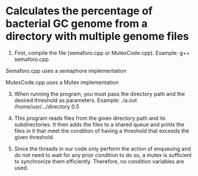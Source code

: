# Calculates the percentage of bacterial GC genome from a directory with multiple genome files

1) First, compile the file (semaforo.cpp or MutexCode.cpp).
Example: g++ semaforo.cpp

Semaforo.cpp uses a semaphore implementation

MutexCode.cpp uses a Mutex implementation

3) When running the program, you must pass the directory path and the desired threshold as parameters.
Example: ./a.out /home/usr/.../directory 0.5

4) This program reads files from the given directory path and its subdirectories. It then adds the files to a shared queue and prints the files in it that meet the condition of having a threshold that exceeds the given threshold.

5) Since the threads in our code only perform the action of enqueuing and do not need to wait for any prior condition to do so, a mutex is sufficient to synchronize them efficiently. Therefore, no condition variables are used.
